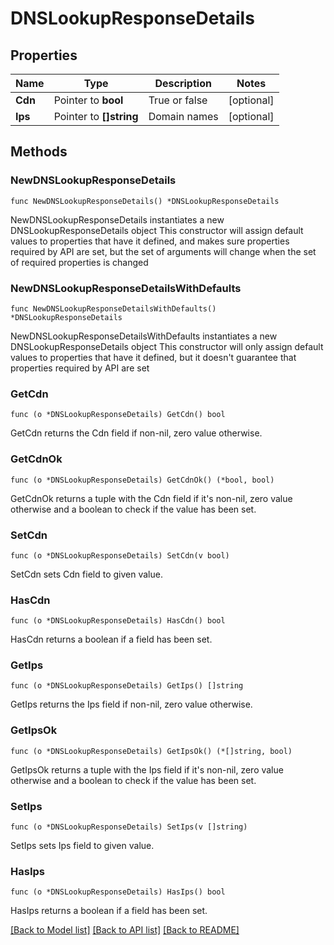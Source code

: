 # DNSLookupResponseDetails

## Properties

Name | Type | Description | Notes
------------ | ------------- | ------------- | -------------
**Cdn** | Pointer to **bool** | True or false | [optional] 
**Ips** | Pointer to **[]string** | Domain names | [optional] 

## Methods

### NewDNSLookupResponseDetails

`func NewDNSLookupResponseDetails() *DNSLookupResponseDetails`

NewDNSLookupResponseDetails instantiates a new DNSLookupResponseDetails object
This constructor will assign default values to properties that have it defined,
and makes sure properties required by API are set, but the set of arguments
will change when the set of required properties is changed

### NewDNSLookupResponseDetailsWithDefaults

`func NewDNSLookupResponseDetailsWithDefaults() *DNSLookupResponseDetails`

NewDNSLookupResponseDetailsWithDefaults instantiates a new DNSLookupResponseDetails object
This constructor will only assign default values to properties that have it defined,
but it doesn't guarantee that properties required by API are set

### GetCdn

`func (o *DNSLookupResponseDetails) GetCdn() bool`

GetCdn returns the Cdn field if non-nil, zero value otherwise.

### GetCdnOk

`func (o *DNSLookupResponseDetails) GetCdnOk() (*bool, bool)`

GetCdnOk returns a tuple with the Cdn field if it's non-nil, zero value otherwise
and a boolean to check if the value has been set.

### SetCdn

`func (o *DNSLookupResponseDetails) SetCdn(v bool)`

SetCdn sets Cdn field to given value.

### HasCdn

`func (o *DNSLookupResponseDetails) HasCdn() bool`

HasCdn returns a boolean if a field has been set.

### GetIps

`func (o *DNSLookupResponseDetails) GetIps() []string`

GetIps returns the Ips field if non-nil, zero value otherwise.

### GetIpsOk

`func (o *DNSLookupResponseDetails) GetIpsOk() (*[]string, bool)`

GetIpsOk returns a tuple with the Ips field if it's non-nil, zero value otherwise
and a boolean to check if the value has been set.

### SetIps

`func (o *DNSLookupResponseDetails) SetIps(v []string)`

SetIps sets Ips field to given value.

### HasIps

`func (o *DNSLookupResponseDetails) HasIps() bool`

HasIps returns a boolean if a field has been set.


[[Back to Model list]](../README.md#documentation-for-models) [[Back to API list]](../README.md#documentation-for-api-endpoints) [[Back to README]](../README.md)


